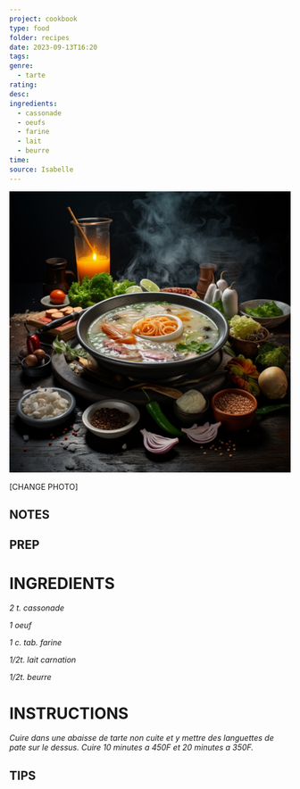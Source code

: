 ```yaml
---
project: cookbook
type: food
folder: recipes
date: 2023-09-13T16:20
tags: 
genre:
  - tarte
rating: 
desc: 
ingredients:
  - cassonade
  - oeufs
  - farine
  - lait
  - beurre
time: 
source: Isabelle
---
```


![IMAGE](_default.png)


[CHANGE PHOTO]


## NOTES




## PREP


# INGREDIENTS

_2 t. cassonade_

_1 oeuf_

_1 c. tab. farine_

_1/2t. lait carnation_

_1/2t. beurre_



# INSTRUCTIONS

_Cuire dans une abaisse de tarte non cuite_
_et y mettre des languettes de pate sur_
_le dessus. Cuire 10 minutes a 450F et 20_
_minutes a 350F._



## TIPS



